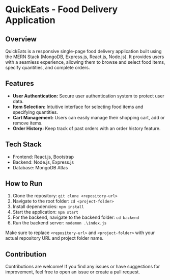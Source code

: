 # QuickEats - Food Delivery Application

## Overview

QuickEats is a responsive single-page food delivery application built using the MERN Stack (MongoDB, Express.js, React.js, Node.js). It provides users with a seamless experience, allowing them to browse and select food items, specify quantities, and complete orders.

## Features

- **User Authentication:** Secure user authentication system to protect user data.
- **Item Selection:** Intuitive interface for selecting food items and specifying quantities.
- **Cart Management:** Users can easily manage their shopping cart, add or remove items.
- **Order History:** Keep track of past orders with an order history feature.

## Tech Stack

- Frontend: React.js, Bootstrap
- Backend: Node.js, Express.js
- Database: MongoDB Atlas

## How to Run

1. Clone the repository: `git clone <repository-url>`
2. Navigate to the root folder: `cd <project-folder>`
3. Install dependencies: `npm install`
4. Start the application: `npm start`
5. For the backend, navigate to the backend folder: `cd backend`
6. Run the backend server: `nodemon .\index.js`

Make sure to replace `<repository-url>` and `<project-folder>` with your actual repository URL and project folder name.

## Contribution

Contributions are welcome! If you find any issues or have suggestions for improvement, feel free to open an issue or create a pull request.


